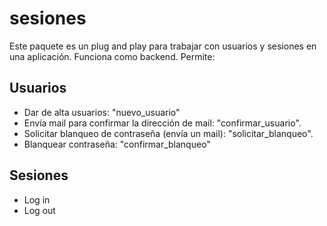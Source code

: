 # sesiones

Este paquete es un plug and play para trabajar con usuarios y sesiones en una aplicación.
Funciona como backend.
Permite:

## Usuarios

- Dar de alta usuarios: "nuevo_usuario"
- Envía mail para confirmar la dirección de mail: "confirmar_usuario".
- Solicitar blanqueo de contraseña (envía un mail): "solicitar_blanqueo".
- Blanquear contraseña: "confirmar_blanqueo"

## Sesiones

- Log in
- Log out
